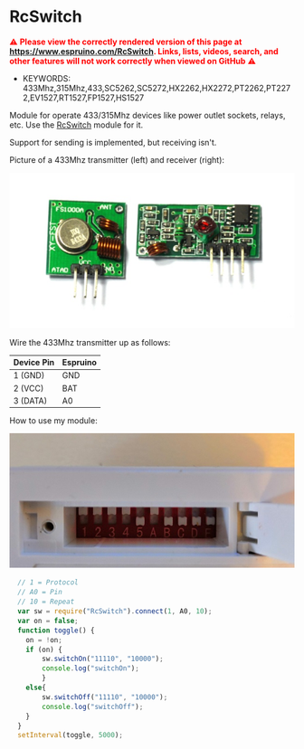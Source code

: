 <!--- Copyright (c) 2019 Stefan Fröhlich. See the file LICENSE for copying permission. -->
RcSwitch
=====================

<span style="color:red">:warning: **Please view the correctly rendered version of this page at https://www.espruino.com/RcSwitch. Links, lists, videos, search, and other features will not work correctly when viewed on GitHub** :warning:</span>

* KEYWORDS: 433Mhz,315Mhz,433,SC5262,SC5272,HX2262,HX2272,PT2262,PT2272,EV1527,RT1527,FP1527,HS1527

Module for operate 433/315Mhz devices like power outlet sockets, relays, etc. Use the [RcSwitch](/modules/RcSwitch.js) module for it.

Support for sending is implemented, but receiving isn't.

Picture of a 433Mhz transmitter (left) and receiver (right):

![433Mhz Transmitter and Receiver](RcSwitch/module.jpg)

Wire the 433Mhz transmitter up as follows:

| Device Pin | Espruino |
| ---------- | -------- |
| 1 (GND)    | GND      |
| 2 (VCC)    | BAT      |
| 3 (DATA)   | A0       |


How to use my module:

![Brennstuhl rc settings](RcSwitch/switch_settings.jpg)

```javascript
  // 1 = Protocol
  // A0 = Pin
  // 10 = Repeat
  var sw = require("RcSwitch").connect(1, A0, 10);
  var on = false;
  function toggle() {
    on = !on;
    if (on) {
        sw.switchOn("11110", "10000");
        console.log("switchOn");
        }
    else{
        sw.switchOff("11110", "10000");
        console.log("switchOff");
    }
  }
  setInterval(toggle, 5000);
```
